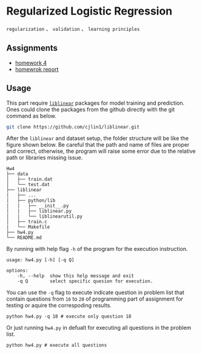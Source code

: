 # Regularized Logistic Regression
`regularization` 、 `validation` 、 `learning principles`

## Assignments
* [homework 4](./hw4.pdf)
* [homewrok report](./hw4_report.pdf)

## Usage

This part require [`liblinear`](https://github.com/cjlin1/liblinear) packages for model training and prediction. Ones could clone the packages from the github directly with the git command as below.
```bash
git clone https://github.com/cjlin1/liblinear.git
```
After the `liblinear` and dataset setup, the folder structure will be like the figure shown below. Be careful that the path and name of files are proper and correct, otherwise, the program will raise some error due to the relative path or libraries missing issue.
```
Hw4
├── data
│   ├── train.dat
│   └── test.dat
├── liblinear
|   ├── ...
|   ├── python/lib
|   |   ├── __init__.py   
│   |   ├── liblinear.py
|   |   └── liblinearutil.py
│   ├── train.c
|   └── Makefile
├── hw4.py 
└── README.md

```
By running with help flag `-h` of the program for the execution instruction.
```
usage: hw4.py [-h] [-q Q]

options:
    -h, --help  show this help message and exit
    -q Q        select specific quesion for execution.
```
You can use the `-q` flag to execute indicate question in problem list that contain questions from `16` to `20` of programming part of assignment for testing or aquire the correspoding results.

``` shell
python hw4.py -q 18 # execute only question 18
```

Or just running `hw4.py` in defualt for executing all questions in the problem list.

``` shell
python hw4.py # execute all questions
```
